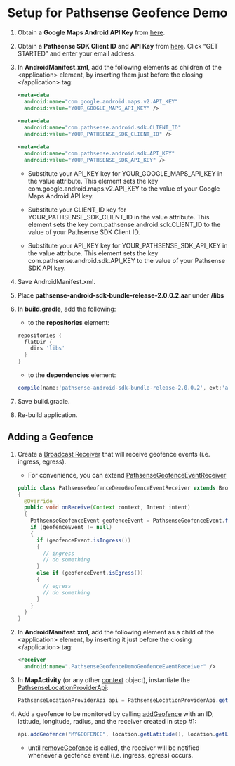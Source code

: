 Setup for Pathsense Geofence Demo
===================================
1. Obtain a **Google Maps Android API Key** from [here](https://developers.google.com/maps/documentation/android/signup).

2. Obtain a **Pathsense SDK Client ID** and **API Key** from [here](https://pathsense.com/). Click “GET STARTED” and enter your email address.

3. In **AndroidManifest.xml**, add the following elements as children of the &#060;application&#062; element, by inserting them just before the closing &#060;/application&#062; tag:

    ```xml
    <meta-data 
      android:name="com.google.android.maps.v2.API_KEY" 
      android:value="YOUR_GOOGLE_MAPS_API_KEY" />
          
    <meta-data 
      android:name="com.pathsense.android.sdk.CLIENT_ID" 
      android:value="YOUR_PATHSENSE_SDK_CLIENT_ID" />

    <meta-data 
      android:name="com.pathsense.android.sdk.API_KEY" 
      android:value="YOUR_PATHSENSE_SDK_API_KEY" />
    ```
    
    * Substitute your API_KEY key for YOUR_GOOGLE_MAPS_API_KEY in the value attribute. This element sets the key com.google.android.maps.v2.API_KEY to the value of your Google Maps Android API key.

    * Substitute your CLIENT_ID key for YOUR_PATHSENSE_SDK_CLIENT_ID in the value attribute. This element sets the key com.pathsense.android.sdk.CLIENT_ID to the value of your Pathsense SDK Client ID.

    * Substitute your API_KEY key for YOUR_PATHSENSE_SDK_API_KEY in the value attribute. This element sets the key com.pathsense.android.sdk.API_KEY to the value of your Pathsense SDK API key.

4. Save AndroidManifest.xml.

5. Place **pathsense-android-sdk-bundle-release-2.0.0.2.aar** under **/libs**

6. In **build.gradle**, add the following:

    * to the **repositories** element:

    ```groovy
    repositories {
      flatDir {
        dirs 'libs'
      }
    }
    ```
    
    * to the **dependencies** element:

    ```groovy
    compile(name:'pathsense-android-sdk-bundle-release-2.0.0.2', ext:'aar')
    ```

7. Save build.gradle.

8. Re-build application.

Adding a Geofence
-------------
1. Create a [Broadcast Receiver](http://developer.android.com/reference/android/content/BroadcastReceiver.html) that will receive geofence events (i.e. ingress, egress).

    * For convenience, you can extend [PathsenseGeofenceEventReceiver](http://docs.pathsense.io/android/sdk/location/2.0.0.2/com/pathsense/android/sdk/location/PathsenseGeofenceEventReceiver.html)

    ```java
    public class PathsenseGeofenceDemoGeofenceEventReceiver extends BroadcastReceiver
    {
      @Override
      public void onReceive(Context context, Intent intent)
      {  
        PathsenseGeofenceEvent geofenceEvent = PathsenseGeofenceEvent.fromIntent(intent);
        if (geofenceEvent != null)
        {
          if (geofenceEvent.isIngress())
          {
            // ingress
            // do something
          }
          else if (geofenceEvent.isEgress())
          {
            // egress
            // do something
          }
        }
      }
    }
    ```

2. In **AndroidManifest.xml**, add the following element as a child of the &#060;application&#062; element, by inserting it just before the closing &#060;/application&#062; tag:

    ```xml
    <receiver  
      android:name=".PathsenseGeofenceDemoGeofenceEventReceiver" />
    ```

3. In **MapActivity** (or any other [context](http://developer.android.com/reference/android/content/Context.html) object), instantiate the [PathsenseLocationProviderApi](http://docs.pathsense.io/android/sdk/location/2.0.0.2/com/pathsense/android/sdk/location/PathsenseLocationProviderApi.html):

    ```java
    PathsenseLocationProviderApi api = PathsenseLocationProviderApi.getInstance(context);
    ```

4. Add a geofence to be monitored by calling [addGeofence](http://docs.pathsense.io/android/sdk/location/2.0.0.2/com/pathsense/android/sdk/location/PathsenseLocationProviderApi.html#addGeofence-java.lang.String-double-double-int-java.lang.Class-) with an ID, latitude, longitude, radius, and the receiver created in step #1:

    ```java
    api.addGeofence("MYGEOFENCE", location.getLatitude(), location.getLongitude(), 100, PathsenseGeofenceDemoGeofenceEventReceiver.class);
    ```

    * until [removeGeofence](http://docs.pathsense.io/android/sdk/location/2.0.0.2/com/pathsense/android/sdk/location/PathsenseLocationProviderApi.html#removeGeofence-java.lang.String-) is called, the receiver will be notified whenever a geofence event (i.e. ingress, egress) occurs.
